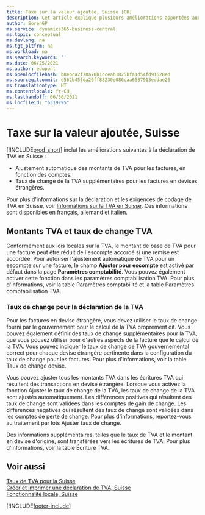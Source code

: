 ```yaml
---
title: Taxe sur la valeur ajoutée, Suisse [CH]
description: Cet article explique plusieurs améliorations apportées aux fonctions de déclaration de TVA en Suisse.
author: SorenGP
ms.service: dynamics365-business-central
ms.topic: conceptual
ms.devlang: na
ms.tgt_pltfrm: na
ms.workload: na
ms.search.keywords: ''
ms.date: 06/25/2021
ms.author: edupont
ms.openlocfilehash: b8ebca2f78a70b1cceab1825bfa1d54fd91628ed
ms.sourcegitcommit: e562b45fda20ff88230e086caa6587913eddae26
ms.translationtype: HT
ms.contentlocale: fr-CH
ms.lasthandoff: 06/30/2021
ms.locfileid: "6319295"
---
```

# <a name="swiss-value-added-tax"></a>Taxe sur la valeur ajoutée, Suisse
[!INCLUDE[prod_short](../../includes/prod_short.md)] inclut les améliorations suivantes à la déclaration de TVA en Suisse :  

- Ajustement automatique des montants de TVA pour les factures, en fonction des comptes.  
- Taux de change de la TVA supplémentaires pour les factures en devises étrangères.  

Pour plus d'informations sur la déclaration et les exigences de codage de TVA en Suisse, voir [Informations sur la TVA en Suisse](https://www.estv.admin.ch/estv/en/home/estv-suissetax/sw-hersteller.html). Ces informations sont disponibles en français, allemand et italien.  

## <a name="vat-amounts-and-vat-exchange-rates"></a>Montants TVA et taux de change TVA  
Conformément aux lois locales sur la TVA, le montant de base de TVA pour une facture peut être réduit de l'escompte accordé si une remise est accordée. Pour autoriser l'ajustement automatique de TVA pour un escompte sur une facture, le champ **Ajuster pour escompte** est activé par défaut dans la page **Paramètres comptabilité**. Vous pouvez également activer cette fonction dans les paramètres comptabilisation TVA. Pour plus d'informations, voir la table Paramètres comptabilité et la table Paramètres comptabilisation TVA.  

### <a name="currency-exchange-rates-for-vat-reporting"></a>Taux de change pour la déclaration de la TVA  
Pour les factures en devise étrangère, vous devez utiliser le taux de change fourni par le gouvernement pour le calcul de la TVA proprement dit. Vous pouvez également définir des taux de change supplémentaires pour la TVA, que vous pouvez utiliser pour d'autres aspects de la facture que le calcul de la TVA. Vous pouvez indiquer le taux de change de TVA gouvernemental correct pour chaque devise étrangère pertinente dans la configuration du taux de change pour les factures. Pour plus d'informations, voir la table Taux de change devise.  

Vous pouvez ajuster tous les montants TVA dans les écritures TVA qui résultent des transactions en devise étrangère. Lorsque vous activez la fonction Ajuster le taux de change de la TVA, les taux de change de la TVA sont ajustés automatiquement. Les différences positives qui résultent des taux de change sont validées dans les comptes de gain de change. Les différences négatives qui résultent des taux de change sont validées dans les comptes de perte de change. Pour plus d'informations, reportez-vous au traitement par lots Ajuster taux de change.  

Des informations supplémentaires, telles que le taux de TVA et le montant en devise d'origine, sont transférées vers les écritures de TVA. Pour plus d'informations, voir la table Écriture TVA.  

## <a name="see-also"></a>Voir aussi  
 [Taux de TVA pour la Suisse](vat-rates-for-switzerland.md)   
 [Créer et imprimer une déclaration de TVA, Suisse](how-to-create-and-print-a-swiss-vat-statement.md)   
 [Fonctionnalité locale, Suisse](switzerland-local-functionality.md)   


[!INCLUDE[footer-include](../../includes/footer-banner.md)]